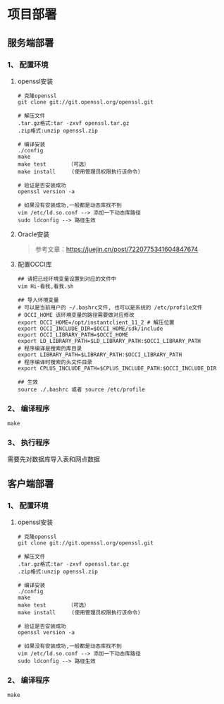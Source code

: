 # 项目部署

## 服务端部署

### 1、 配置环境

1. openssl安装

   ```shell
   # 克隆openssl
   git clone git://git.openssl.org/openssl.git
   
   # 解压文件
   .tar.gz格式:tar -zxvf openssl.tar.gz
   .zip格式:unzip openssl.zip
   
   # 编译安装
   ./config
   make
   make test       （可选）
   make install     (使用管理员权限执行该命令)
   
   # 验证是否安装成功
   openssl version -a
   
   # 如果没有安装成功,一般都是动态库找不到
   vim /etc/ld.so.conf --> 添加一下动态库路径
   sudo ldconfig --> 路径生效
   ```

2. Oracle安装

   >  参考文章：https://juejin.cn/post/7220775341604847674

3. 配置OCCI库

   ```shell
   ## 请把已经环境变量设置到对应的文件中
   vim Hi-看我,看我.sh
   
   ## 导入环境变量
   # 可以是当前用户的 ~/.bashrc文件, 也可以是系统的 /etc/profile文件
   # OCCI_HOME 该环境变量的路径需要做对应修改
   export OCCI_HOME=/opt/instantclient_11_2 # 解压位置
   export OCCI_INCLUDE_DIR=$OCCI_HOME/sdk/include
   export OCCI_LIBRARY_PATH=$OCCI_HOME 
   export LD_LIBRARY_PATH=$LD_LIBRARY_PATH:$OCCI_LIBRARY_PATH
   # 程序编译是搜索的库目录
   export LIBRARY_PATH=$LIBRARY_PATH:$OCCI_LIBRARY_PATH
   # 程序编译时搜索的头文件目录
   export CPLUS_INCLUDE_PATH=$CPLUS_INCLUDE_PATH:$OCCI_INCLUDE_DIR
   
   ## 生效
   source ./.bashrc 或者 source /etc/profile
   ```

### 2、 编译程序

```shell
make
```

### 3、 执行程序

需要先对数据库导入表和网点数据

## 客户端部署

### 1、 配置环境

1. openssl安装

   ```shell
   # 克隆openssl
   git clone git://git.openssl.org/openssl.git
   
   # 解压文件
   .tar.gz格式:tar -zxvf openssl.tar.gz
   .zip格式:unzip openssl.zip
   
   # 编译安装
   ./config
   make
   make test       （可选）
   make install     (使用管理员权限执行该命令)
   
   # 验证是否安装成功
   openssl version -a
   
   # 如果没有安装成功,一般都是动态库找不到
   vim /etc/ld.so.conf --> 添加一下动态库路径
   sudo ldconfig --> 路径生效
   ```

### 2、 编译程序

```shell
make
```

